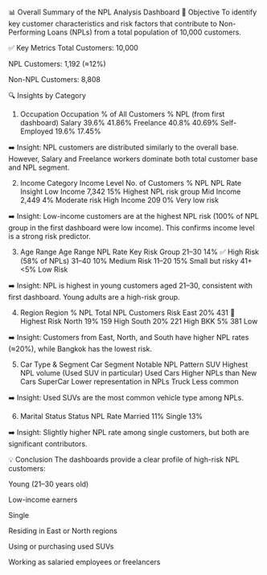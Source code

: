 📊 Overall Summary of the NPL Analysis Dashboard
🎯 Objective
To identify key customer characteristics and risk factors that contribute to Non-Performing Loans (NPLs) from a total population of 10,000 customers.

✅ Key Metrics
Total Customers: 10,000

NPL Customers: 1,192 (≈12%)

Non-NPL Customers: 8,808

🔍 Insights by Category
1. Occupation
Occupation	% of All Customers	% NPL (from first dashboard)
Salary	39.6%	41.86%
Freelance	40.8%	40.69%
Self-Employed	19.6%	17.45%

➡️ Insight: NPL customers are distributed similarly to the overall base. However, Salary and Freelance workers dominate both total customer base and NPL segment.

2. Income Category
Income Level	No. of Customers	% NPL	NPL Rate Insight
Low Income	7,342	15%	Highest NPL risk group
Mid Income	2,449	4%	Moderate risk
High Income	209	0%	Very low risk

➡️ Insight: Low-income customers are at the highest NPL risk (100% of NPL group in the first dashboard were low income). This confirms income level is a strong risk predictor.

3. Age Range
Age Range	NPL Rate	Key Risk Group
21–30	14%	✅ High Risk (58% of NPLs)
31–40	10%	Medium Risk
11–20	15%	Small but risky
41+	<5%	Low Risk

➡️ Insight: NPL is highest in young customers aged 21–30, consistent with first dashboard. Young adults are a high-risk group.

4. Region
Region	% NPL	Total NPL Customers	Risk
East	20%	431	🔺 Highest Risk
North	19%	159	High
South	20%	221	High
BKK	5%	381	Low

➡️ Insight: Customers from East, North, and South have higher NPL rates (≈20%), while Bangkok has the lowest risk.

5. Car Type & Segment
Car Segment	Notable NPL Pattern
SUV	Highest NPL volume (Used SUV in particular)
Used Cars	Higher NPLs than New Cars
SuperCar	Lower representation in NPLs
Truck	Less common

➡️ Insight: Used SUVs are the most common vehicle type among NPLs.

6. Marital Status
Status	NPL Rate
Married	11%
Single	13%

➡️ Insight: Slightly higher NPL rate among single customers, but both are significant contributors.

💡 Conclusion
The dashboards provide a clear profile of high-risk NPL customers:

Young (21–30 years old)

Low-income earners

Single

Residing in East or North regions

Using or purchasing used SUVs

Working as salaried employees or freelancers
